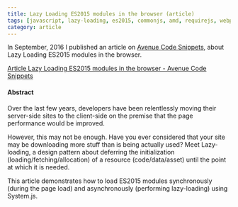 ```yaml
---
title: Lazy Loading ES2015 modules in the browser (article)
tags: [javascript, lazy-loading, es2015, commonjs, amd, requirejs, webpack, system.js, jspm, design patterns, fedc, devcon5, abstractions, avenue code]
category: article
---
```


In September, 2016 I published an article on [Avenue Code Snippets](http://blog.avenuecode.com), about Lazy Loading ES2015 modules in the browser.

[Article Lazy Loading ES2015 modules in the browser - Avenue Code Snippets](http://blog.avenuecode.com/lazy-loading-es2015-modules-in-the-browser)

#### Abstract
Over the last few years, developers have been relentlessly moving their server-side sites to the client-side on the premise that the page performance would be improved.

However, this may not be enough. Have you ever considered that your site may be downloading more stuff than is being actually used? Meet Lazy-loading, a design pattern about deferring the initialization (loading/fetching/allocation) of a resource (code/data/asset) until the point at which it is needed.

This article demonstrates how to load ES2015 modules synchronously (during the page load) and asynchronously (performing lazy-loading) using System.js.